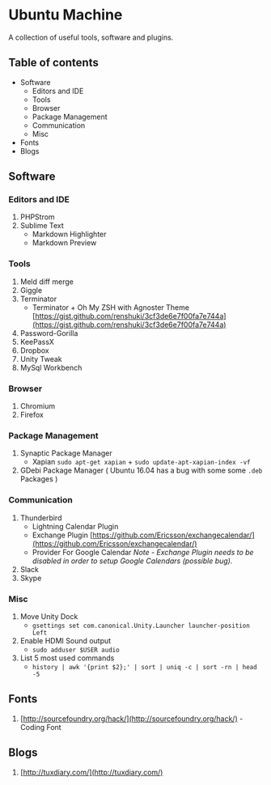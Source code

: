 # Ubuntu Machine
A collection of useful tools, software and plugins.   

## Table of contents

<!-- MarkdownTOC depth=0 -->

- Software
	- Editors and IDE
	- Tools
	- Browser
	- Package Management
	- Communication
	- Misc
- Fonts
- Blogs

<!-- /MarkdownTOC -->


## Software

### Editors and IDE

1. PHPStrom
2. Sublime Text
    - Markdown Highlighter
    - Markdown Preview

### Tools

1. Meld diff merge
2. Giggle
3. Terminator
	-	Terminator + Oh My ZSH with Agnoster Theme [https://gist.github.com/renshuki/3cf3de6e7f00fa7e744a](https://gist.github.com/renshuki/3cf3de6e7f00fa7e744a)
4. Password-Gorilla
5. KeePassX
5. Dropbox
6. Unity Tweak
7. MySql Workbench

### Browser

1. Chromium
2. Firefox

### Package Management

1. Synaptic Package Manager
    - Xapian `sudo apt-get xapian` + `sudo update-apt-xapian-index -vf`
2. GDebi Package Manager ( Ubuntu 16.04 has a bug with some some `.deb` Packages )
 
### Communication

1. Thunderbird
    - Lightning Calendar Plugin
    - Exchange Plugin [https://github.com/Ericsson/exchangecalendar/](https://github.com/Ericsson/exchangecalendar/)
    - Provider For Google Calendar *Note - Exchange Plugin needs to be disabled in order to setup Google Calendars (possible bug).*
2. Slack
3. Skype

### Misc

1. Move Unity Dock
	- `gsettings set com.canonical.Unity.Launcher launcher-position Left`
2. Enable HDMI Sound output
	- `sudo adduser $USER audio`	
3. List 5 most used commands
	- `history | awk '{print $2};' | sort | uniq -c | sort -rn | head -5`

## Fonts

1. [http://sourcefoundry.org/hack/](http://sourcefoundry.org/hack/) - Coding Font

## Blogs

1. [http://tuxdiary.com/](http://tuxdiary.com/)
